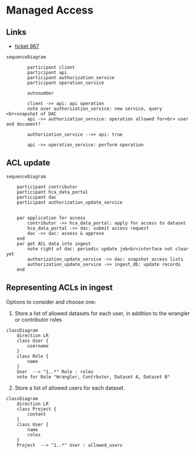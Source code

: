 # Managed Access

## Links
- [ticket 967](https://app.zenhub.com/workspaces/dcp-ingest-product-development-5f71ca62a3cb47326bdc1b5c/issues/gh/ebi-ait/dcp-ingest-central/967)

```mermaid
sequenceDiagram

        participant client
        participant api
        participant authorization_service
        participant operation_service

        autonumber
    
        client ->> api: api operation
        note over authorization_service: new service, query <br>snapshot of DAC
        api ->> authorization_service: operation allowed for<br> user and document?
        
        authorization_service -->> api: true
        
        api ->> operation_service: perform operation
```

## ACL update
```mermaid
sequenceDiagram

    participant contributor
    participant hca_data_portal
    participant dac
    participant authorization_update_service


    par application for access
        contributor ->> hca_data_portal: apply for access to dataset
        hca_data_portal ->> dac: submit access request
        dac ->> dac: assess & approve    
    end 
    par get ACL data into ingest
        note right of dac: periodic update job<br>interface not clear yet
        authorization_update_service ->> dac: snapshot access lists
        authorization_update_service ->> ingest_db: update records
    end
```

## Representing ACLs in ingest

Options to consider and choose one:
1. Store a list of allowed datasets for each user, in addition to the
   wrangler or contributor roles

```mermaid
classDiagram
    direction LR
    class User {
        username
    }
    class Role {
        name
    }
    User  --> "1..*" Role : roles
    note for Role "Wrangler, Contrbutor, Dataset A, Dataset B"
```
2. Store a list of allowed users for each dataset.

```mermaid
classDiagram
    direction LR
    class Project {
        content
    }
    class User {
        name
        roles
    }
    Project  --> "1..*" User : allowed_users
```


